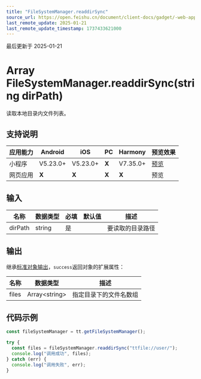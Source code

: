 ```yaml
---
title: "FileSystemManager.readdirSync"
source_url: https://open.feishu.cn/document/client-docs/gadget/-web-app-api/file/file_system_manager/file_system_manager_read_dir_sync
last_remote_update: 2025-01-21
last_remote_update_timestamp: 1737433621000
---
```

最后更新于 2025-01-21

# Array<string> FileSystemManager.readdirSync(string dirPath)

读取本地目录内文件列表。

## 支持说明

应用能力 | Android | iOS | PC | Harmony | 预览效果
--- | --- | --- | --- | --- | ---
小程序 | V5.23.0+ | V5.23.0+ | **X** | V7.35.0+ | [预览](https://applink.feishu.cn/client/mini_program/open?appId=cli_9dff7f6ae02ad104&path=page%2FAPI%2Fpages%2Ffile%2Ffile)
网页应用 | **X** | **X** | **X** | **X** | 预览

## 输入

名称 | 数据类型 | 必填 | 默认值 | 描述
--- | --- | --- | --- | ---
dirPath | string | 是 |  | 要读取的目录路径

## 输出
继承[标准对象输出](https://open.feishu.cn/document/uYjL24iN/ukzNy4SO3IjL5cjM#8c92acb8)，`success`返回对象的扩展属性：

名称 | 数据类型 | 描述
--- | --- | ---
files | Array<string\> | 指定目录下的文件名数组

## 代码示例

```js
const fileSystemManager = tt.getFileSystemManager();

try {
  const files = fileSystemManager.readdirSync("ttfile://user/");
  console.log("调用成功", files);
} catch (err) {
  console.log("调用失败", err);
}
```
